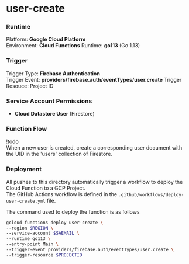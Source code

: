 # user-create

### Runtime
Platform: **Google Cloud Platform**  
Environment: **Cloud Functions**
Runtime: **go113** (Go 1.13)  

### Trigger
Trigger Type: **Firebase Authentication**  
Trigger Event: **providers/firebase.auth/eventTypes/user.create**
Trigger Resouce: Project ID

### Service Account Permissions
- **Cloud Datastore User** (Firestore)

### Function Flow  
!todo  
When a new user is created, create a corresponding user document with the UID in the 'users' collection of Firestore.

### Deployment
All pushes to this directory automatically trigger a workflow to deploy the Cloud Function to a GCP Project.   
The GitHub Actions workflow is defined in the ``.github/workflows/deploy-user-create.yml`` file.

The command used to deploy the function is as follows
```bash
gcloud functions deploy user-create \
--region $REGION \
--service-account $SAEMAIL \
--runtime go113 \
--entry-point Main \
--trigger-event providers/firebase.auth/eventTypes/user.create \
--trigger-resource $PROJECTID
```